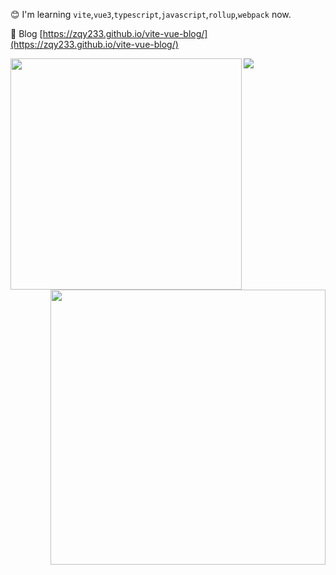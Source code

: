 😊 I'm learning `vite`,`vue3`,`typescript`,`javascript`,`rollup`,`webpack` now.

📝 Blog [https://zqy233.github.io/vite-vue-blog/](https://zqy233.github.io/vite-vue-blog/)

  <img
    width="370px"
    align="left"
    src="https://github-readme-stats.vercel.app/api/top-langs/?username=zqy233&layout=compact"
  />

  <img
    width="440px"
    align="right"
    src="https://github-readme-stats.vercel.app/api?username=zqy233&theme=prussian&show_icons=true&count_private=true"
  />

<img
  src="https://activity-graph.herokuapp.com/graph?username=zqy233&theme=xcode"
/>
